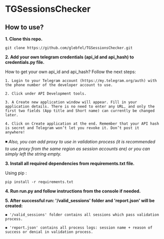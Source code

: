 # TGSessionsChecker

## How to use?

**1. Clone this repo.**

    git clone https://github.com/glebfel/TGSessionsChecker.git

**2. Add your own telegram credentials (api_id and api_hash) to credentials.py file.**

How to get your own api_id and api_hash? Follow the next steps:

    1. Login to your Telegram account (https://my.telegram.org/auth) with the phone number of the developer account to use.

    2. Click under API Development tools.

    3. A Create new application window will appear. Fill in your application details. There is no need to enter any URL, and only the first two fields (App title and Short name) can currently be changed later.

    4. Click on Create application at the end. Remember that your API hash is secret and Telegram won’t let you revoke it. Don’t post it anywhere!
    
   ◾  *Also, you can add proxy to use in validation process (it is recommended to use proxy from the same region as session accounts are) or you can simply left the string empty.*

**3. Install all required dependencies from requirements.txt file.**

Using pip :

    pip install -r requirements.txt

**4. Run run.py and follow instructions from the console if needed.**

**5. After successful run: '/valid_sessions' folder and 'report.json' will be created:**

    ◾ '/valid_sessions' folder contains all sessions which pass validation process.
       
    ◾ 'report.json' contains all process logs: session name + reason of success or denial in validation process.
